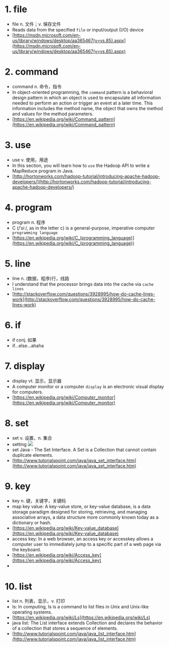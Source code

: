 # 1. file
- file n. 文件；v. 保存文件
- Reads data from the specified `file` or input/output (I/O) device
- [https://msdn.microsoft.com/en-us/library/windows/desktop/aa365467(v=vs.85).aspx](https://msdn.microsoft.com/en-us/library/windows/desktop/aa365467(v=vs.85).aspx)

# 2. command
- command n. 命令，指令
- In object-oriented programming, the `command` pattern is a behavioral design pattern in which an object is used to encapsulate all information needed to perform an action or trigger an event at a later time. This information includes the method name, the object that owns the method and values for the method parameters.
- [https://en.wikipedia.org/wiki/Command_pattern](https://en.wikipedia.org/wiki/Command_pattern)

# 3. use
- use v. 使用，用途
- In this section, you will learn how to `use` the Hadoop API to write a MapReduce program in Java.
- [http://hortonworks.com/hadoop-tutorial/introducing-apache-hadoop-developers/](http://hortonworks.com/hadoop-tutorial/introducing-apache-hadoop-developers/)

# 4. program
- program n. 程序
- C (/ˈsiː/, as in the letter c) is a general-purpose, imperative computer` programming language`
- [https://en.wikipedia.org/wiki/C_(programming_language)](https://en.wikipedia.org/wiki/C_(programming_language))

# 5. line
- line n. (数据，程序)行，线路
- I understand that the processor brings data into the cache via `cache lines`
- [http://stackoverflow.com/questions/3928995/how-do-cache-lines-work](http://stackoverflow.com/questions/3928995/how-do-cache-lines-work)

# 6. if
- if conj. 如果
- if...else...ahaha

# 7. display
- display vt. 显示，显示器
- A computer monitor or a computer `display` is an electronic visual display for computers. 
- [https://en.wikipedia.org/wiki/Computer_monitor](https://en.wikipedia.org/wiki/Computer_monitor)

# 8. set
- set v. 设置，n. 集合
- setting ![](http://findicons.com/files/icons/88/mac/256/setting.png)
- set Java - The Set Interface. A Set is a Collection that cannot contain duplicate elements. 
- [http://www.tutorialspoint.com/java/java_set_interface.htm](http://www.tutorialspoint.com/java/java_set_interface.htm)

# 9. key
- key n. 键，关键字，关键码
- map key value: A key-value store, or key-value database, is a data storage paradigm designed for storing, retrieving, and managing associative arrays, a data structure more commonly known today as a dictionary or hash. 
- [https://en.wikipedia.org/wiki/Key-value_database](https://en.wikipedia.org/wiki/Key-value_database)
- access key: In a web browser, an access key or accesskey allows a computer user to immediately jump to a specific part of a web page via the keyboard.
- [https://en.wikipedia.org/wiki/Access_key](https://en.wikipedia.org/wiki/Access_key)
- 
# 10. list
- list n. 列表，显示，v. 打印
- ls: In computing, ls is a command to list files in Unix and Unix-like operating systems. 
- [https://en.wikipedia.org/wiki/Ls](https://en.wikipedia.org/wiki/Ls)
- java list: The List interface extends Collection and declares the behavior of a collection that stores a sequence of elements.
- [http://www.tutorialspoint.com/java/java_list_interface.htm](http://www.tutorialspoint.com/java/java_list_interface.htm)
